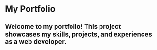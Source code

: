 
# My Portfolio

## Welcome to my portfolio! This project showcases my skills, projects, and experiences as a web developer.
